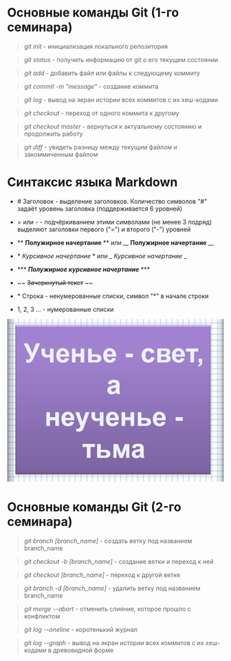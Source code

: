 # Основные команды Git (1-го семинара)

> *git init* - инициализация локального репозитория

> *git status* - получить информацию от git о его текущем состоянии

> *git add* - добавить файл или файлы к следующему коммиту

> *git commit -m "message"* - создание коммита

> *git log* - вывод на экран истории всех коммитов с их хеш-кодами

> *git checkout* - переход от одного коммита к другому

> *git checkout master* - вернуться к актуальному состоянию и продолжить работу

> *git diff* - увидеть разницу между текущим файлом и закоммиченным файлом


# Синтаксис языка Markdown

* \# Заголовок - выделение заголовков. Количество символов "#" задаёт уровень заголовка (поддерживается 6 уровней)

* = или - - подчёркиванием этими символами (не менее 3 подряд) выделяют заголовки первого ("=") и второго ("-") уровней

* \** **Полужирное начертание** ** или \__ __Полужирное начертание__ __

* \* *Курсивное начертание* * или \_ _Курсивное начертание_ _

* \*** ***Полужирное курсивное начертание*** ***

* \~~ ~~Зачеркнутый текст~~ ~~

* \* Строка - ненумерованные списки, символ "*" в начале строки

* 1, 2, 3 ... - нумерованные списки

![](image1.jpg)

# Основные команды Git (2-го семинара)

> *git branch [branch_name]* - создать ветку под названием branch_name

> *git checkout -b [branch_name]* - создание ветки и переход к ней

> *git checkout [branch_name]* - переход к другой ветке

> *git branch -d [branch_name]* - удалить ветку под названием branch_name

> *git merge --abort* - отменить слияние, которое прошло с конфликтом

> *git log --oneline* - коротенький журнал

> *git log --graph* - вывод на экран истории всех коммитов с их хеш-кодами в древовидной форме

